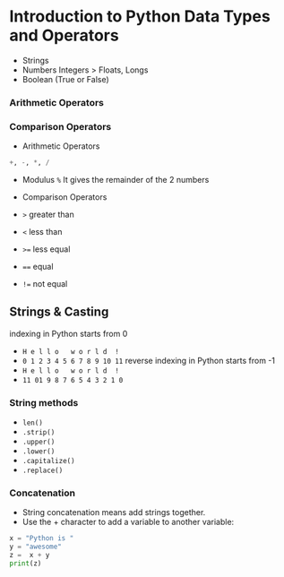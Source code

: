 # Introduction to Python Data Types and Operators

- Strings
- Numbers Integers > Floats, Longs
- Boolean (True or False)

### Arithmetic Operators
### Comparison Operators

- Arithmetic Operators
```python
+, -, *, /
```
- Modulus
`%` It gives the remainder of the 2 numbers

- Comparison Operators
- `>` greater than
- `<` less than
- `>=` less equal
- `==` equal
- `!=` not equal 

## Strings & Casting
indexing in Python starts from 0
- `H e l l o   w o r l d  !`
- `0 1 2 3 4 5 6 7 8 9 10 11`
reverse indexing in Python starts from -1
- `H e l l o   w o r l d  !`
- `11 01 9 8 7 6 5 4 3 2 1 0`

### String methods
- `len()`
- `.strip()`
- `.upper()`
- `.lower()`
- `.capitalize()`
- `.replace()`

### Concatenation
- String concatenation means add strings together.
- Use the + character to add a variable to another variable:
```python
x = "Python is "
y = "awesome"
z =  x + y
print(z)
```

